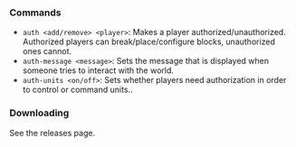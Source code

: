 ### Commands

- `auth <add/remove> <player>`: Makes a player authorized/unauthorized. Authorized players can break/place/configure blocks, unauthorized ones cannot.
- `auth-message <message>`: Sets the message that is displayed when someone tries to interact with the world.
- `auth-units <on/off>`: Sets whether players need authorization in order to control or command units..

### Downloading

See the releases page.
